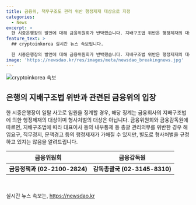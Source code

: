 ```yaml
---
title: 금융위, 책무구조도 관리 위반 행정제재 대상으로 지정
categories:
  - News
excerpt: >
  한 시중은행장의 발언에 대해 금융위원회가 반박했습니다. 지배구조법 위반은 행정제재의 대상이지만, 형사처벌의 대상은 아니라고 밝혔습니다. 이에 대한 자세한 문의는 금융위원회와 금융감독원으로 문의하면 된다고 합니다.
feature_text: >
  ## cryptoinkorea 실시간 뉴스 속보입니다.

  한 시중은행장의 발언에 대해 금융위원회가 반박했습니다. 지배구조법 위반은 행정제재의 대상이지만, 형사처벌의 대상은 아니라고 밝혔습니다. 이에 대한 자세한 문의는 금융위원회와 금융감독원으로 문의하면 된다고 합니다.
image: 'https://newsdao.kr/res/images/meta/newsdao_breakingnews.jpg'
---
```


<p><img src="https://newsdao.kr/res/images/meta/newsdao_breakingnews.jpg" alt="cryptoinkorea 속보" /></p>

<h2 data-ke-size="size26">은행의 지배구조법 위반과 관련된 금융위의 입장</h2>

<p data-ke-size="size16">한 시중은행장이 일탈 사고로 임원을 징계할 경우, 해당 징계는 금융회사의 지배구조법에 의한 행정제재의 대상이며 형사처벌의 대상은 아닙니다. 금융위원회와 금융감독원에 따르면, 지배구조법에 따라 대표이사 등의 내부통제 등 총괄 관리의무를 위반한 경우 해임요구, 직무정지, 문책경고 등의 행정제재가 가해질 수 있지만, 별도로 형사처벌을 규정하고 있지는 않음을 알려드립니다.</p>

<table>
<thead>
    <tr>
        <th style="text-align: center;">금융위원회</th>
        <th style="text-align: center;">금융감독원</th>
    </tr>
</thead>
<tbody>
    <tr>
        <td style="text-align: center; height: 17px;"><b>금융정책과 (02-2100-2824)</b></td>
        <td style="text-align: center; height: 17px;"><b>감독총괄국 (02-3145-8310)</b></td>
    </tr>
</tbody>
</table>

<p data-ke-size="size16">&nbsp;</p>
실시간 뉴스 속보는, <a href="https://newsdao.kr" rel="dofollow">https://newsdao.kr</a>


